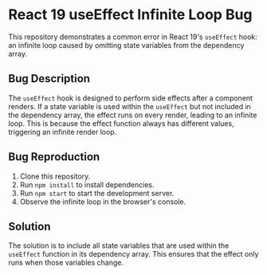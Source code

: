 # React 19 useEffect Infinite Loop Bug

This repository demonstrates a common error in React 19's `useEffect` hook: an infinite loop caused by omitting state variables from the dependency array.

## Bug Description
The `useEffect` hook is designed to perform side effects after a component renders. If a state variable is used within the `useEffect` but not included in the dependency array, the effect runs on every render, leading to an infinite loop. This is because the effect function always has different values, triggering an infinite render loop. 

## Bug Reproduction
1. Clone this repository.
2. Run `npm install` to install dependencies.
3. Run `npm start` to start the development server.
4. Observe the infinite loop in the browser's console. 

## Solution
The solution is to include all state variables that are used within the `useEffect` function in its dependency array. This ensures that the effect only runs when those variables change.
